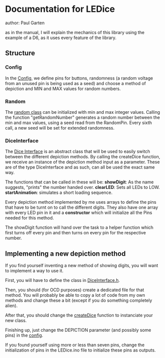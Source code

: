 # Documentation for LEDice

author: Paul Garten

as in the manual, I will explain the mechanics of this library using the example of a D6, 
as it uses every feature of the library.

## Structure
### Config
In the [Config](src/Config.h), we define pins for buttons, 
randomness (a random voltage from an unused pin is being used as a seed) 
and choose a method of depiction and MIN and MAX values for random numbers. 

### Random
The [random class](src/Random.cpp) can be initialized with min and max integer values. 
Calling the function "getRandomNumber" generates a random number 
between the min and max values, using a seed read from the RandomPin. 
Every sixth call, a new seed will be set for extended randomness.

### DiceInterface
The [Dice Interface](src/DiceInterface.h) is an abstract class that will be used to easily switch between 
the different depiction methods. By calling the createDice function, we receive an 
instance of the depiction method input as a parameter. 
These are of the type DiceInterface and as such, can all be used the exact same way.

The functions that can be called in these will be: 
**showDigit**: As the name suggests, "prints" the number handed over.
**clearLED**: Sets all LEDs to LOW.
**startAnimation**: simulates a short loading sequence.

Every depiction method implemented by me uses arrays to define the pins 
that have to be turnt on to call the different digits. 
They also have one array with every LED pin in it and a 
**constructor** which will initialize all the Pins needed for this method.


The showDigit function will hand over the task to a helper function which first turns 
off every pin and then turns on every pin for the respective number.

## Implementing a new depiction method
If you find yourself inventing a new method of showing digits, you will want to implement a way to use it.

First, you will have to define the class in [DiceInterface.h](src/DiceInterface.h). 

Then, you should (for OCD purposes) create a dedicated file for that method. 
You will probably be able to copy a lot of code from my own methods and change these a bit 
(except if you do something completely alien).

After that, you should change the [createDice](src/DiceInterface.cpp) 
function to instanciate your new class.

Finishing up, just change the DEPICTION parameter (and possibly some pins) in the [config](src/Config.h).

If you found yourself using more or less than seven pins, change the initialization of pins in the LEDice.ino 
file to initialize these pins as outputs.
